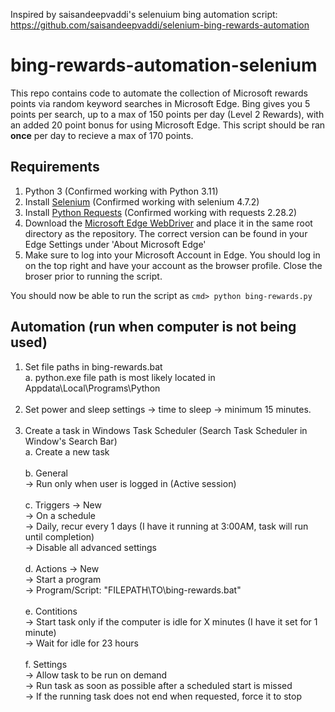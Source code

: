 Inspired by saisandeepvaddi's selenuium bing automation script: https://github.com/saisandeepvaddi/selenium-bing-rewards-automation

# bing-rewards-automation-selenium

This repo contains code to automate the collection of Microsoft rewards points via random keyword searches in Microsoft Edge. Bing gives you 5 points per search, up to a max of 150 points per day (Level 2 Rewards), with an added 20 point bonus for using Microsoft Edge. This script should be ran **once** per day to recieve a max of 170 points.

## Requirements
1. Python 3 (Confirmed working with Python 3.11)
2. Install [Selenium](https://pypi.org/project/selenium/) (Confirmed working with selenium 4.7.2)
3. Install [Python Requests](https://pypi.org/project/requests/) (Confirmed working with requests 2.28.2)
4. Download the [Microsoft Edge WebDriver](https://developer.microsoft.com/en-us/microsoft-edge/tools/webdriver/) and place it in the same root directory as the repository. The correct version can be found in your Edge Settings under 'About Microsoft Edge'
5. Make sure to log into your Microsoft Account in Edge. You should log in on the top right and have your account as the browser profile. Close the broser prior to running the script.

You should now be able to run the script as ```cmd> python bing-rewards.py```  

## Automation (run when computer is not being used)
1. Set file paths in bing-rewards.bat<br>
  a. python.exe file path is most likely located in Appdata\Local\Programs\Python<br><br>
2. Set power and sleep settings -> time to sleep -> minimum 15 minutes.<br><br>
3. Create a task in Windows Task Scheduler (Search Task Scheduler in Window's Search Bar)<br>
  a. Create a new task<br><br>
  b. General<br>
  ->   Run only when user is logged in (Active session)<br><br>
  c. Triggers -> New<br>
  ->   On a schedule<br>
  ->   Daily, recur every 1 days (I have it running at 3:00AM, task will run until completion)<br>
  ->   Disable all advanced settings<br><br>
  d. Actions -> New<br>
  ->   Start a program<br>
  ->   Program/Script: "FILEPATH\TO\bing-rewards.bat"<br><br>
  e. Contitions<br>
  ->   Start task only if the computer is idle for X minutes (I have it set for 1 minute)<br>
  ->   Wait for idle for 23 hours<br><br>
  f. Settings<br>
  ->   Allow task to be run on demand<br>
  ->   Run task as soon as possible after a scheduled start is missed<br>
  ->   If the running task does not end when requested, force it to stop
